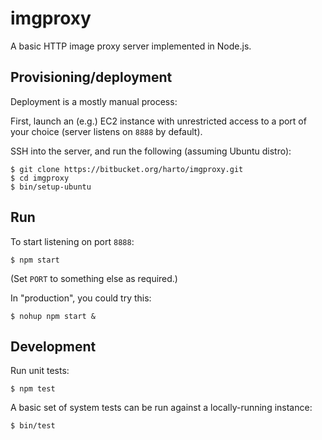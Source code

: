 imgproxy
========

A basic HTTP image proxy server implemented in Node.js.


Provisioning/deployment
-----------------------

Deployment is a mostly manual process:

First, launch an (e.g.) EC2 instance with unrestricted access to a port of your
choice (server listens on `8888` by default).

SSH into the server, and run the following (assuming Ubuntu distro):
```
$ git clone https://bitbucket.org/harto/imgproxy.git
$ cd imgproxy
$ bin/setup-ubuntu
```


Run
---

To start listening on port `8888`:
```
$ npm start
```

(Set `PORT` to something else as required.)

In "production", you could try this:
```
$ nohup npm start &
```


Development
-----------

Run unit tests:
```
$ npm test
```

A basic set of system tests can be run against a locally-running instance:
```
$ bin/test
```

